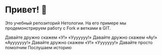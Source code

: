 # Привет! 👋

Это учебный репозиторий Нетологии. На его примере мы продемонстрируем работу с Fork и ветками в GIT. 

Давайте дружно скажем «У!»
«Ууууууу!»
Давайте дружно скажем «Ау!»
«Аууууууу!»
Давайте дружно скажем «У!»
«Ууууууу!»
Давайте просто помолчим
Послушаем историю